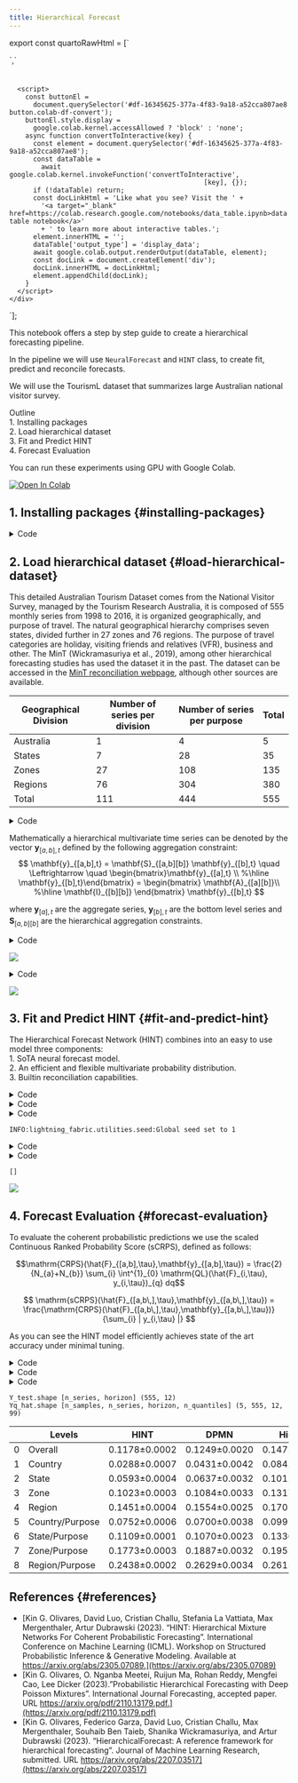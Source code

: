 ```yaml
---
title: Hierarchical Forecast
---
```


export const quartoRawHtml =
[`
  <div id="df-16345625-377a-4f83-9a18-a52cca807ae8">
    <div class="colab-df-container">
      <div>
<style scoped>
    .dataframe tbody tr th:only-of-type {
        vertical-align: middle;
    }
    .dataframe tbody tr th {
        vertical-align: top;
    }
    .dataframe thead th {
        text-align: right;
    }
</style>
`,`
</div>
      <button class="colab-df-convert" onclick="convertToInteractive('df-16345625-377a-4f83-9a18-a52cca807ae8')"
              title="Convert this dataframe to an interactive table."
              style="display:none;">
        
  <svg xmlns="http://www.w3.org/2000/svg" height="24px"viewBox="0 0 24 24"
       width="24px">
    <path d="M0 0h24v24H0V0z" fill="none"/>
    <path d="M18.56 5.44l.94 2.06.94-2.06 2.06-.94-2.06-.94-.94-2.06-.94 2.06-2.06.94zm-11 1L8.5 8.5l.94-2.06 2.06-.94-2.06-.94L8.5 2.5l-.94 2.06-2.06.94zm10 10l.94 2.06.94-2.06 2.06-.94-2.06-.94-.94-2.06-.94 2.06-2.06.94z"/><path d="M17.41 7.96l-1.37-1.37c-.4-.4-.92-.59-1.43-.59-.52 0-1.04.2-1.43.59L10.3 9.45l-7.72 7.72c-.78.78-.78 2.05 0 2.83L4 21.41c.39.39.9.59 1.41.59.51 0 1.02-.2 1.41-.59l7.78-7.78 2.81-2.81c.8-.78.8-2.07 0-2.86zM5.41 20L4 18.59l7.72-7.72 1.47 1.35L5.41 20z"/>
  </svg>
      </button>
      
  <style>
    .colab-df-container {
      display:flex;
      flex-wrap:wrap;
      gap: 12px;
    }
    .colab-df-convert {
      background-color: #E8F0FE;
      border: none;
      border-radius: 50%;
      cursor: pointer;
      display: none;
      fill: #1967D2;
      height: 32px;
      padding: 0 0 0 0;
      width: 32px;
    }
    .colab-df-convert:hover {
      background-color: #E2EBFA;
      box-shadow: 0px 1px 2px rgba(60, 64, 67, 0.3), 0px 1px 3px 1px rgba(60, 64, 67, 0.15);
      fill: #174EA6;
    }
    [theme=dark] .colab-df-convert {
      background-color: #3B4455;
      fill: #D2E3FC;
    }
    [theme=dark] .colab-df-convert:hover {
      background-color: #434B5C;
      box-shadow: 0px 1px 3px 1px rgba(0, 0, 0, 0.15);
      filter: drop-shadow(0px 1px 2px rgba(0, 0, 0, 0.3));
      fill: #FFFFFF;
    }
  </style>
      <script>
        const buttonEl =
          document.querySelector('#df-16345625-377a-4f83-9a18-a52cca807ae8 button.colab-df-convert');
        buttonEl.style.display =
          google.colab.kernel.accessAllowed ? 'block' : 'none';
        async function convertToInteractive(key) {
          const element = document.querySelector('#df-16345625-377a-4f83-9a18-a52cca807ae8');
          const dataTable =
            await google.colab.kernel.invokeFunction('convertToInteractive',
                                                     [key], {});
          if (!dataTable) return;
          const docLinkHtml = 'Like what you see? Visit the ' +
            '<a target="_blank" href=https://colab.research.google.com/notebooks/data_table.ipynb>data table notebook</a>'
            + ' to learn more about interactive tables.';
          element.innerHTML = '';
          dataTable['output_type'] = 'display_data';
          await google.colab.output.renderOutput(dataTable, element);
          const docLink = document.createElement('div');
          docLink.innerHTML = docLinkHtml;
          element.appendChild(docLink);
        }
      </script>
    </div>
  </div>
  `];

This notebook offers a step by step guide to create a hierarchical
forecasting pipeline.

In the pipeline we will use `NeuralForecast` and `HINT` class, to create
fit, predict and reconcile forecasts.

We will use the TourismL dataset that summarizes large Australian
national visitor survey.

Outline<br> 1. Installing packages<br> 2. Load hierarchical dataset<br>
3. Fit and Predict HINT<br> 4. Forecast Evaluation

You can run these experiments using GPU with Google Colab.

<a href="https://colab.research.google.com/github/Nixtla/neuralforecast/blob/main/nbs/examples/HierarchicalNetworks.ipynb" target="_parent"><img src="https://colab.research.google.com/assets/colab-badge.svg" alt="Open In Colab"/></a>

## 1. Installing packages {#installing-packages}

<details>
<summary>Code</summary>

``` python
%%capture
!pip install datasetsforecast hierarchicalforecast
!pip install git+https://github.com/Nixtla/neuralforecast.git
```

</details>

## 2. Load hierarchical dataset {#load-hierarchical-dataset}

This detailed Australian Tourism Dataset comes from the National Visitor
Survey, managed by the Tourism Research Australia, it is composed of 555
monthly series from 1998 to 2016, it is organized geographically, and
purpose of travel. The natural geographical hierarchy comprises seven
states, divided further in 27 zones and 76 regions. The purpose of
travel categories are holiday, visiting friends and relatives (VFR),
business and other. The MinT (Wickramasuriya et al., 2019), among other
hierarchical forecasting studies has used the dataset it in the past.
The dataset can be accessed in the [MinT reconciliation
webpage](https://robjhyndman.com/publications/mint/), although other
sources are available.

| Geographical Division | Number of series per division | Number of series per purpose | Total |
|------------------|------------------|------------------|------------------|
| Australia             | 1                             | 4                            | 5     |
| States                | 7                             | 28                           | 35    |
| Zones                 | 27                            | 108                          | 135   |
| Regions               | 76                            | 304                          | 380   |
| Total                 | 111                           | 444                          | 555   |

<details>
<summary>Code</summary>

``` python
import pandas as pd
import matplotlib.pyplot as plt

from datasetsforecast.hierarchical import HierarchicalData
from hierarchicalforecast.utils import aggregate, HierarchicalPlot

from neuralforecast.utils import augment_calendar_df

def sort_df_hier(Y_df, S):
    # NeuralForecast core, sorts unique_id lexicographically
    # by default, this method matches S_df and Y_hat_df hierarchical order.
    Y_df.unique_id = Y_df.unique_id.astype('category')
    Y_df.unique_id = Y_df.unique_id.cat.set_categories(S.index)
    Y_df = Y_df.sort_values(by=['unique_id', 'ds'])
    return Y_df

# Load hierarchical dataset
Y_df, S_df, tags = HierarchicalData.load('./data', 'TourismLarge')
Y_df['ds'] = pd.to_datetime(Y_df['ds'])
Y_df = sort_df_hier(Y_df, S_df)

Y_df, _ = augment_calendar_df(df=Y_df, freq='M')
```

</details>

Mathematically a hierarchical multivariate time series can be denoted by
the vector $\mathbf{y}_{[a,b],t}$ defined by the following aggregation
constraint: $$
\mathbf{y}_{[a,b],t}  = \mathbf{S}_{[a,b][b]} \mathbf{y}_{[b],t} \quad \Leftrightarrow \quad 
\begin{bmatrix}\mathbf{y}_{[a],t}
\\ %\hline
\mathbf{y}_{[b],t}\end{bmatrix} 
= \begin{bmatrix}
\mathbf{A}_{[a][b]}\\ %\hline
\mathbf{I}_{[b][b]}
\end{bmatrix}
\mathbf{y}_{[b],t}
$$

where $\mathbf{y}_{[a],t}$ are the aggregate series,
$\mathbf{y}_{[b],t}$ are the bottom level series and
$\mathbf{S}_{[a,b][b]}$ are the hierarchical aggregation constraints.

<details>
<summary>Code</summary>

``` python
# Here we plot the hierarchical constraints matrix
hplot = HierarchicalPlot(S=S_df, tags=tags)
hplot.plot_summing_matrix()
```

</details>

![](HierarchicalNetworks_files/figure-markdown_strict/cell-4-output-1.png)

<details>
<summary>Code</summary>

``` python
# Here we plot the top most series from the dataset
# that corresponds to the total tourist monthly visits to Australia
plt.figure(figsize=(10,5))
plt.plot(Y_df[Y_df['unique_id']=='TotalAll']['ds'], 
         Y_df[Y_df['unique_id']=='TotalAll']['y'], label='target')
plt.plot(Y_df[Y_df['unique_id']=='TotalAll']['ds'], 
         Y_df[Y_df['unique_id']=='TotalAll']['month']*80000, label='month dummy')
plt.xlabel('Date')
plt.ylabel('Tourist Visits')
plt.legend()
plt.grid()
plt.show()
plt.close()
```

</details>

![](HierarchicalNetworks_files/figure-markdown_strict/cell-5-output-1.png)

## 3. Fit and Predict HINT {#fit-and-predict-hint}

The Hierarchical Forecast Network (HINT) combines into an easy to use
model three components:<br> 1. SoTA neural forecast model.<br> 2. An
efficient and flexible multivariate probability distribution.<br> 3.
Builtin reconciliation capabilities.<br>

<details>
<summary>Code</summary>

``` python
import numpy as np

from neuralforecast import NeuralForecast
from neuralforecast.models import NBEATSx, NHITS, HINT
from neuralforecast.losses.pytorch import GMM, PMM, DistributionLoss, sCRPS
```

</details>
<details>
<summary>Code</summary>

``` python
# Train test splits
horizon = 12
Y_test_df  = Y_df.groupby('unique_id').tail(horizon)
Y_train_df = Y_df.drop(Y_test_df.index)
Y_test_df  = Y_test_df.set_index('unique_id')
Y_train_df = Y_train_df.set_index('unique_id')
```

</details>
<details>
<summary>Code</summary>

``` python
# Horizon and quantiles
level = np.arange(0, 100, 2)
qs = [[50-lv/2, 50+lv/2] if lv!=0 else [50] for lv in level]
quantiles = np.sort(np.concatenate(qs)/100)

# HINT := BaseNetwork + Distribution + Reconciliation
nhits = NHITS(h=horizon,
              input_size=24,
              loss=GMM(n_components=10, quantiles=quantiles),
              hist_exog_list=['month'],
              max_steps=2000,
              early_stop_patience_steps=10,
              val_check_steps=50,
              scaler_type='robust',
              learning_rate=1e-3,
              valid_loss=sCRPS(quantiles=quantiles))

model = HINT(h=horizon, S=S_df.values,
             model=nhits,  reconciliation='BottomUp')
```

</details>

``` text
INFO:lightning_fabric.utilities.seed:Global seed set to 1
```

<details>
<summary>Code</summary>

``` python
%%capture
Y_df['y'] = Y_df['y'] * (Y_df['y'] > 0)
nf = NeuralForecast(models=[model], freq='MS')
# Y_hat_df = nf.cross_validation(df=Y_df, val_size=12, n_windows=1)
nf.fit(df=Y_train_df, val_size=12)
Y_hat_df = nf.predict()
```

</details>
<details>
<summary>Code</summary>

``` python
unique_id = 'TotalAll'
Y_plot_df = Y_df[Y_df.unique_id==unique_id].tail(12*5)
Y_hat_df = Y_hat_df.reset_index()
plot_df = Y_hat_df[Y_hat_df.unique_id==unique_id]
plot_df = Y_plot_df.merge(plot_df, on=['unique_id', 'ds'], how='left')

plt.plot(plot_df['ds'], plot_df['y'], c='black', label='True')
plt.plot(plot_df['ds'], plot_df['HINT-median'], c='blue', label='median')
plt.fill_between(x=plot_df['ds'][-12:],
                 y1=plot_df['HINT-lo-90.0'][-12:].values,
                 y2=plot_df['HINT-hi-90.0'][-12:].values,
                 alpha=0.4, label='level 90')
plt.legend()
plt.grid()
plt.plot()
```

</details>

``` text
[]
```

![](HierarchicalNetworks_files/figure-markdown_strict/cell-10-output-2.png)

## 4. Forecast Evaluation {#forecast-evaluation}

To evaluate the coherent probabilistic predictions we use the scaled
Continuous Ranked Probability Score (sCRPS), defined as follows:

$$\mathrm{CRPS}(\hat{F}_{[a,b],\tau},\mathbf{y}_{[a,b],\tau}) = \frac{2}{N_{a}+N_{b}} \sum_{i} \int^{1}_{0} \mathrm{QL}(\hat{F}_{i,\tau}, y_{i,\tau})_{q} dq$$

$$
\mathrm{sCRPS}(\hat{F}_{[a,b\,],\tau},\mathbf{y}_{[a,b\,],\tau}) = 
    \frac{\mathrm{CRPS}(\hat{F}_{[a,b\,],\tau},\mathbf{y}_{[a,b\,],\tau})}{\sum_{i} | y_{i,\tau} |}
$$

As you can see the HINT model efficiently achieves state of the art
accuracy under minimal tuning.

<details>
<summary>Code</summary>

``` python
from hierarchicalforecast.evaluation import scaled_crps    
    
def _get_hierarchical_scrps(hier_idxs, Y, Yq_hat, quantiles):
    # We use the indexes obtained from the aggregation tags
    # to compute scaled CRPS across the hierarchy levels 
    scrps_list = []
    for idxs in hier_idxs:
        y      = Y[idxs, :]
        yq_hat = Yq_hat[idxs, :, :]
        scrps  = scaled_crps(y, yq_hat, quantiles)
        scrps_list.append(scrps)
    return scrps_list

hier_idxs = [np.arange(len(S_df))] +\
    [S_df.index.get_indexer(tags[level]) for level in list(tags.keys())]
```

</details>
<details>
<summary>Code</summary>

``` python
%%capture
n_series = len(S_df)
n_quantiles = len(quantiles)

# Bootstrap predictions
n_samples = 5
Y_hat_df_list = [nf.predict() for _ in range(n_samples)]

# Parse y_test and y_rec
# Keep only quantile columns from Y_hat_df
# Removing mean and median default outputs
model_name = type(model).__name__
quantile_columns = [model_name + n for n in nhits.loss.output_names]
quantile_columns.remove(model_name)
Yq_hat = []
for sample_idx in range(n_samples):
    Y_hat = Y_hat_df_list[sample_idx][quantile_columns].values
    Yq_hat.append(Y_hat.reshape(1, n_series, horizon, n_quantiles))

Yq_hat = np.concatenate(Yq_hat, axis=0)
Y_test = Y_test_df['y'].values.reshape(n_series, horizon)
```

</details>
<details>
<summary>Code</summary>

``` python
print('Y_test.shape [n_series, horizon]', Y_test.shape)
print('Yq_hat.shape [n_samples, n_series, horizon, n_quantiles]', Yq_hat.shape)

# Compute bootstraped sCRPS
scrps_hint = [_get_hierarchical_scrps(hier_idxs, Y_test, Yq_hat[sample_idx], quantiles) \
              for sample_idx in range(n_samples)]
crps_mean = np.mean(np.array(scrps_hint), axis=0)
crps_std = np.std(np.array(scrps_hint), axis=0)
scrps_hint = [f'{crps_mean[level_idx]:.4f}±{(1.96 * crps_std[level_idx]):.4f}' \
              for level_idx in range(len(crps_mean))]

# Add reported baselines' performance
levels = ['Overall', 'Country', 'State', 'Zone', 'Region',
          'Country/Purpose', 'State/Purpose', 'Zone/Purpose', 'Region/Purpose']
scrps_dpmn = ["0.1249±0.0020","0.0431±0.0042","0.0637±0.0032","0.1084±0.0033",
              "0.1554±0.0025","0.0700±0.0038","0.1070±0.0023","0.1887±0.0032","0.2629±0.0034"]
scrps_hiere2e = ["0.1472±0.0029","0.0842±0.0051","0.1012±0.0029","0.1317±0.0022",
              "0.1705±0.0023","0.0995±0.0061","0.1336±0.0042","0.1955±0.0025","0.2615±0.0016"]
scrps_arima_mintrace = ["0.1313±0.0009","0.0471±0.0018","0.0723±0.0011","0.1143±0.0007",
              "0.1591±0.0006","0.0723±0.0014","0.1243±0.0014","0.1919±0.0008","0.2694±0.0006"]
scrps_arima_bu = ["0.1375±0.0013","0.0622±0.0026","0.0820±0.0019","0.1207±0.0010",
              "0.1646±0.0007","0.0788±0.0018","0.1268±0.0017","0.1949±0.0010","0.2698±0.0008"]
scrps_arima = ["0.1416","0.0263","0.0904","0.1389","0.1878","0.0770","0.1270","0.2022","0.2834"]

scrps_results = dict(Levels=levels,
                     HINT=scrps_hint, 
                     DPMN=scrps_dpmn,
                     HierE2E=scrps_hiere2e, 
                     ARIMA_MinTrace_B=scrps_arima_mintrace,
                     ARIMA_BottomUp_B=scrps_arima_bu,
                     ARIMA=scrps_arima)
scrps_results = pd.DataFrame(scrps_results)
scrps_results
```

</details>

``` text
Y_test.shape [n_series, horizon] (555, 12)
Yq_hat.shape [n_samples, n_series, horizon, n_quantiles] (5, 555, 12, 99)
```

<div dangerouslySetInnerHTML={{ __html: quartoRawHtml[0] }} />

|     | Levels          | HINT          | DPMN          | HierE2E       | ARIMA_MinTrace_B | ARIMA_BottomUp_B | ARIMA  |
|-----|-----------------|---------------|---------------|---------------|------------------|------------------|--------|
| 0   | Overall         | 0.1178±0.0002 | 0.1249±0.0020 | 0.1472±0.0029 | 0.1313±0.0009    | 0.1375±0.0013    | 0.1416 |
| 1   | Country         | 0.0288±0.0007 | 0.0431±0.0042 | 0.0842±0.0051 | 0.0471±0.0018    | 0.0622±0.0026    | 0.0263 |
| 2   | State           | 0.0593±0.0004 | 0.0637±0.0032 | 0.1012±0.0029 | 0.0723±0.0011    | 0.0820±0.0019    | 0.0904 |
| 3   | Zone            | 0.1023±0.0003 | 0.1084±0.0033 | 0.1317±0.0022 | 0.1143±0.0007    | 0.1207±0.0010    | 0.1389 |
| 4   | Region          | 0.1451±0.0004 | 0.1554±0.0025 | 0.1705±0.0023 | 0.1591±0.0006    | 0.1646±0.0007    | 0.1878 |
| 5   | Country/Purpose | 0.0752±0.0006 | 0.0700±0.0038 | 0.0995±0.0061 | 0.0723±0.0014    | 0.0788±0.0018    | 0.0770 |
| 6   | State/Purpose   | 0.1109±0.0001 | 0.1070±0.0023 | 0.1336±0.0042 | 0.1243±0.0014    | 0.1268±0.0017    | 0.1270 |
| 7   | Zone/Purpose    | 0.1773±0.0003 | 0.1887±0.0032 | 0.1955±0.0025 | 0.1919±0.0008    | 0.1949±0.0010    | 0.2022 |
| 8   | Region/Purpose  | 0.2438±0.0002 | 0.2629±0.0034 | 0.2615±0.0016 | 0.2694±0.0006    | 0.2698±0.0008    | 0.2834 |

<div dangerouslySetInnerHTML={{ __html: quartoRawHtml[1] }} />

## References {#references}

-   [Kin G. Olivares, David Luo, Cristian Challu, Stefania La Vattiata,
    Max Mergenthaler, Artur Dubrawski (2023). “HINT: Hierarchical
    Mixture Networks For Coherent Probabilistic Forecasting”.
    International Conference on Machine Learning (ICML). Workshop on
    Structured Probabilistic Inference & Generative Modeling. Available
    at
    https://arxiv.org/abs/2305.07089.](https://arxiv.org/abs/2305.07089)<br>
-   [Kin G. Olivares, O. Nganba Meetei, Ruijun Ma, Rohan Reddy, Mengfei
    Cao, Lee Dicker (2023).”Probabilistic Hierarchical Forecasting with
    Deep Poisson Mixtures”. International Journal Forecasting, accepted
    paper. URL
    https://arxiv.org/pdf/2110.13179.pdf.](https://arxiv.org/pdf/2110.13179.pdf)<br>
-   [Kin G. Olivares, Federico Garza, David Luo, Cristian Challu, Max
    Mergenthaler, Souhaib Ben Taieb, Shanika Wickramasuriya, and Artur
    Dubrawski (2023). “HierarchicalForecast: A reference framework for
    hierarchical forecasting”. Journal of Machine Learning Research,
    submitted. URL
    https://arxiv.org/abs/2207.03517](https://arxiv.org/abs/2207.03517)

